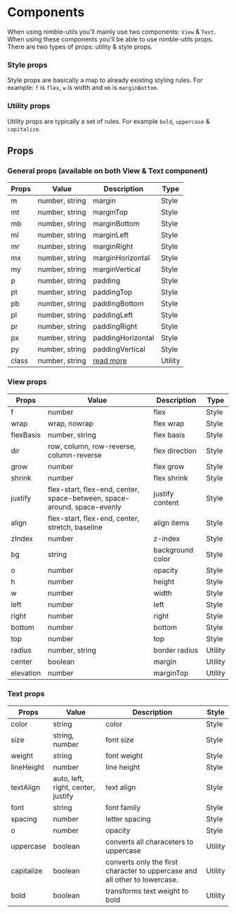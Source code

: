 # Components

When using nimble-utils you'll mainly use two components: `View` & `Text`. When using these components you'll be able to use nimble-utils props. There are two types of props: utility & style props.

### Style props

Style props are basically a map to already existing styling rules. For example: `f` is `flex`, `w` is width and `mb` is `marginBottom`.

### Utility props

Utility props are typically a set of rules. For example `bold`, `uppercase` & `capitalize`.

## Props

### General props (available on both View & Text component)

| Props | Value          | Description                              | Type    |
| ----- | -------------- | ---------------------------------------- | ------- |
| m     | number, string | margin                                   | Style   |
| mt    | number, string | marginTop                                | Style   |
| mb    | number, string | marginBottom                             | Style   |
| ml    | number, string | marginLeft                               | Style   |
| mr    | number, string | marginRight                              | Style   |
| mx    | number, string | marginHorizontal                         | Style   |
| my    | number, string | marginVertical                           | Style   |
| p     | number, string | padding                                  | Style   |
| pt    | number, string | paddingTop                               | Style   |
| pb    | number, string | paddingBottom                            | Style   |
| pl    | number, string | paddingLeft                              | Style   |
| pr    | number, string | paddingRight                             | Style   |
| px    | number, string | paddingHorizontal                        | Style   |
| py    | number, string | paddingVertical                          | Style   |
| class | number, string | [read more](/documentation/classes.html) | Utility |

### View props

| Props     | Value                                                                   | Description      | Type    |
| --------- | ----------------------------------------------------------------------- | ---------------- | ------- |
| f         | number                                                                  | flex             | Style   |
| wrap      | wrap, nowrap                                                            | flex wrap        | Style   |
| flexBasis | number, string                                                          | flex basis       | Style   |
| dir       | row, column, row-reverse, column-reverse                                | flex direction   | Style   |
| grow      | number                                                                  | flex grow        | Style   |
| shrink    | number                                                                  | flex shrink      | Style   |
| justify   | flex-start, flex-end, center, space-between, space-around, space-evenly | justify content  | Style   |
| align     | flex-start, flex-end, center, stretch, baseline                         | align items      | Style   |
| zIndex    | number                                                                  | z-index          | Style   |
| bg        | string                                                                  | background color | Style   |
| o         | number                                                                  | opacity          | Style   |
| h         | number                                                                  | height           | Style   |
| w         | number                                                                  | width            | Style   |
| left      | number                                                                  | left             | Style   |
| right     | number                                                                  | right            | Style   |
| bottom    | number                                                                  | bottom           | Style   |
| top       | number                                                                  | top              | Style   |
| radius    | number, string                                                          | border radius    | Utility |
| center    | boolean                                                                 | margin           | Utility |
| elevation | number                                                                  | marginTop        | Utility |

### Text props

| Props      | Value                              | Description                                                                | Style   |
| ---------- | ---------------------------------- | -------------------------------------------------------------------------- | ------- |
| color      | string                             | color                                                                      | Style   |
| size       | string, number                     | font size                                                                  | Style   |
| weight     | string                             | font weight                                                                | Style   |
| lineHeight | number                             | line height                                                                | Style   |
| textAlign  | auto, left, right, center, justify | text align                                                                 | Style   |
| font       | string                             | font family                                                                | Style   |
| spacing    | number                             | letter spacing                                                             | Style   |
| o          | number                             | opacity                                                                    | Style   |
| uppercase  | boolean                            | converts all characeters to uppercase                                      | Utility |
| capitalize | boolean                            | converts only the first character to uppercase and all other to lowercase. | Utility |
| bold       | boolean                            | transforms text weight to bold                                             | Utility |
